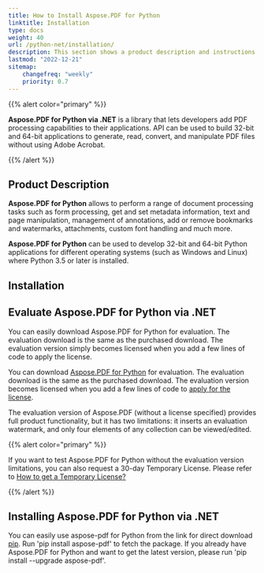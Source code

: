 ```yaml
---
title: How to Install Aspose.PDF for Python
linktitle: Installation
type: docs
weight: 40
url: /python-net/installation/
description: This section shows a product description and instructions for installing Aspose.PDF for Python.
lastmod: "2022-12-21"
sitemap:
    changefreq: "weekly"
    priority: 0.7
---
```


{{% alert color="primary" %}}

**Aspose.PDF for Python via .NET** is a library that lets developers add PDF processing capabilities to their applications. API can be used to build 32-bit and 64-bit applications to generate, read, convert, and manipulate PDF files without using Adobe Acrobat.

{{% /alert %}}

## Product Description

**Aspose.PDF for Python** allows to perform a range of document processing tasks such as form processing, get and set metadata information, text and page manipulation, management of annotations, add or remove bookmarks and watermarks, attachments, custom font handling and much more. 

**Aspose.PDF for Python** can be used to develop 32-bit and 64-bit Python applications for different operating systems (such as Windows and Linux) where Python 3.5 or later is installed.

## Installation

## Evaluate Aspose.PDF for Python via .NET

You can easily download Aspose.PDF for Python for evaluation. The evaluation download is the same as the purchased download. The evaluation version simply becomes licensed when you add a few lines of code to apply the license.

You can download [Aspose.PDF for Python](https://releases.aspose.com/pdf/pythonnet/) for evaluation. The evaluation download is the same as the purchased download. The evaluation version becomes licensed when you add a few lines of code to [apply for the license](/pdf/python-net/licensing/).

The evaluation version of Aspose.PDF (without a license specified) provides full product functionality, but it has two limitations: it inserts an evaluation watermark, and only four elements of any collection can be viewed/edited.

{{% alert color="primary" %}}

If you want to test Aspose.PDF for Python without the evaluation version limitations, you can also request a 30-day Temporary License. Please refer to [How to get a Temporary License?](https://purchase.aspose.com/temporary-license)

{{% /alert %}}

## Installing Aspose.PDF for Python via .NET

You can easily use aspose-pdf for Python from the link for direct download [pip](https://pypi.org/project/aspose-pdf/). 
Run 'pip install aspose-pdf' to fetch the package. If you already have Aspose.PDF for Python and want to get the latest version, please run 'pip install --upgrade aspose-pdf'.



